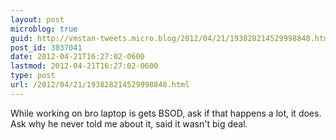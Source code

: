 ```yaml
---
layout: post
microblog: true
guid: http://vmstan-tweets.micro.blog/2012/04/21/193828214529998848.html
post_id: 3037041
date: 2012-04-21T16:27:02-0600
lastmod: 2012-04-21T16:27:02-0600
type: post
url: /2012/04/21/193828214529998848.html
---
```

While working on bro laptop is gets BSOD, ask if that happens a lot, it does. Ask why he never told me about it, said it wasn't big deal.
